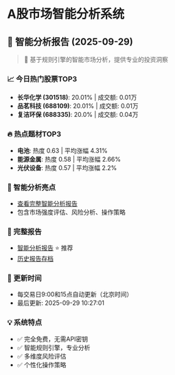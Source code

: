 # A股市场智能分析系统

## 🤖 智能分析报告 (2025-09-29)

> 🚀 基于规则引擎的智能市场分析，提供专业的投资洞察

### 📈 今日热门股票TOP3
- **长华化学 (301518)**: 20.01% | 成交额: 0.01万
- **品茗科技 (688109)**: 20.01% | 成交额: 0.01万
- **复洁环保 (688335)**: 20.0% | 成交额: 0.04万

### 🔥 热点题材TOP3
- **电池**: 热度 0.63 | 平均涨幅 4.31%
- **能源金属**: 热度 0.58 | 平均涨幅 2.66%
- **光伏设备**: 热度 0.57 | 平均涨幅 2.2%

### 🤖 智能分析亮点
- [查看完整智能分析报告](reports/enhanced_report_2025-09-29.md)
- 包含市场强度评估、风险分析、操作策略

### 📄 完整报告
- [智能分析报告](reports/enhanced_report_2025-09-29.md) ⭐ 推荐
- [历史报告存档](reports/)

### 🔄 更新时间
- 每交易日9:00和15点自动更新（北京时间）
- 最后更新: 2025-09-29 10:27:01

### 💡 系统特点
- ✅ 完全免费，无需API密钥
- ✅ 智能规则引擎，专业分析
- ✅ 多维度风险评估
- ✅ 个性化操作策略
